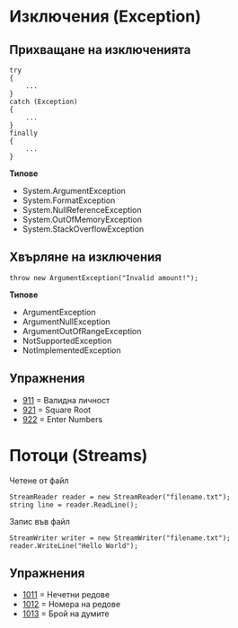 # Изключения (Exception)

## Прихващане на изключенията
```
try
{
    ...
}
catch (Exception)
{
    ...
}
finally
{
	...
}
```
**Типове**
- System.ArgumentException
- System.FormatException
- System.NullReferenceException
- System.OutOfMemoryException
- System.StackOverflowException

## Хвърляне на изключения
```
throw new ArgumentException("Invalid amount!");
```
**Типове**
- ArgumentException
- ArgumentNullException 
- ArgumentOutOfRangeException
- NotSupportedException
- NotImplementedException

## Упражнения
- [911](911) = Валидна личност
- [921](921) = Square Root
- [922](922) = Enter Numbers


# Потоци (Streams)
Четене от файл
```
StreamReader reader = new StreamReader("filename.txt");
string line = reader.ReadLine();
```
Запис във файл
```
StreamWriter writer = new StreamWriter("filename.txt");
reader.WriteLine("Hello World");
```
## Упражнения
- [1011](1011) = Нечетни редове
- [1012](1012) = Номера на редове
- [1013](1013) = Брой на думите